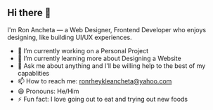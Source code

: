 ## Hi there 👋

I'm Ron Ancheta — a Web Designer, Frontend Developer who enjoys designing, like building UI/UX experiences.

- 🔭 I’m currently working on a Personal Project
- 🌱 I’m currently learning more about Designing a Website 
- 💬 Ask me about anything and I'll be willing help to the best of my capablities
- 📫 How to reach me: ronrheykleancheta@yahoo.com
- 😄 Pronouns: He/Him
- ⚡ Fun fact: I love going out to eat and trying out new foods






